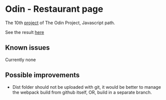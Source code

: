 # Odin - Restaurant page
The 10th [project](https://www.theodinproject.com/lessons/node-path-javascript-restaurant-page) of The Odin Project, Javascript path.

See the result [here](https://pinsonjulien.github.io/odin-restaurant-page/)

## Known issues
Currently none

## Possible improvements
- Dist folder should not be uploaded with git, it would be better to manage the webpack build from github itself, OR, build in a separate branch.